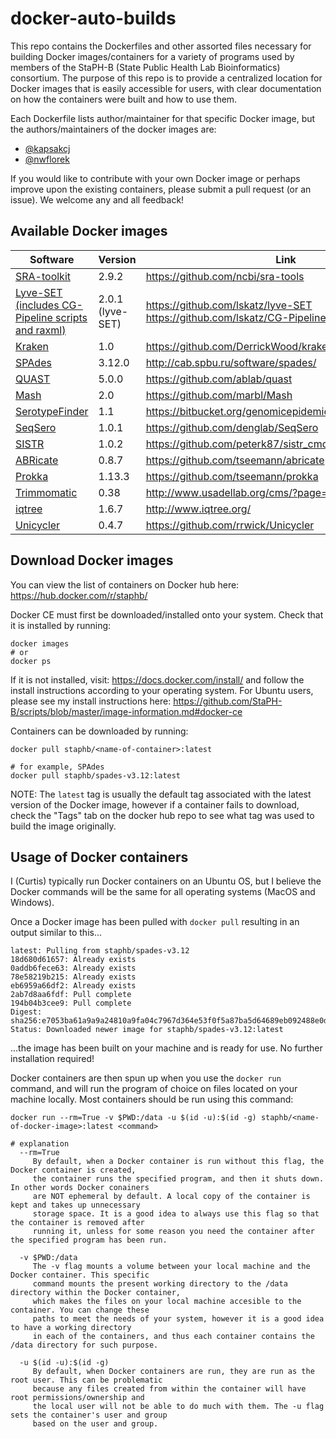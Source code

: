 # docker-auto-builds
This repo contains the Dockerfiles and other assorted files necessary for building Docker images/containers for a variety of programs used by members of the StaPH-B (State Public Health Lab Bioinformatics) consortium. The purpose of this repo is to provide a centralized location for Docker images that is easily accessible for users, with clear documentation on how the containers were built and how to use them.

Each Dockerfile lists author/maintainer for that specific Docker image, but the authors/maintainers of the docker images are:
  * [@kapsakcj](https://github.com/kapsakcj)
  * [@nwflorek](https://github.com/nwflorek)

If you would like to contribute with your own Docker image or perhaps improve upon the existing containers, please submit a pull request (or an issue). We welcome any and all feedback!

## Available Docker images
| Software | Version | Link |
| -------- | ------- | -------- |
| [SRA-toolkit](https://hub.docker.com/r/staphb/sratoolkit-v2.9.2/) | 2.9.2 | https://github.com/ncbi/sra-tools |
| [Lyve-SET (includes CG-Pipeline scripts and raxml)](https://hub.docker.com/r/staphb/lyveset-v2.0/) | 2.0.1 (lyve-SET) | https://github.com/lskatz/lyve-SET https://github.com/lskatz/CG-Pipeline |
| [Kraken]() | 1.0 | https://github.com/DerrickWood/kraken |
| [SPAdes](https://hub.docker.com/r/staphb/spades-v3.12/) | 3.12.0 | http://cab.spbu.ru/software/spades/ |
| [QUAST](https://hub.docker.com/r/staphb/quast-v5.0.0/) | 5.0.0 | https://github.com/ablab/quast |
| [Mash](https://hub.docker.com/r/staphb/mash/) | 2.0 | https://github.com/marbl/Mash |
| [SerotypeFinder](https://hub.docker.com/r/staphb/serotypefinder-v1.1/) | 1.1 | https://bitbucket.org/genomicepidemiology/serotypefinder/ |
| [SeqSero](https://hub.docker.com/r/staphb/seqsero-v1.0.1/) | 1.0.1 | https://github.com/denglab/SeqSero |
| [SISTR](https://hub.docker.com/r/staphb/sistr-v1.0.2/) | 1.0.2 | https://github.com/peterk87/sistr_cmd |
| [ABRicate](https://hub.docker.com/r/staphb/abricate-v0.8.7/) | 0.8.7 | https://github.com/tseemann/abricate |
| [Prokka](https://hub.docker.com/r/staphb/prokka-v1.13/) | 1.13.3 | https://github.com/tseemann/prokka |
| [Trimmomatic](https://hub.docker.com/r/staphb/trimmomatic-0.38/) | 0.38 | http://www.usadellab.org/cms/?page=trimmomatic |
| [iqtree](https://hub.docker.com/r/staphb/iqtree-v1.6.7/) | 1.6.7 | http://www.iqtree.org/ |
| [Unicycler](https://hub.docker.com/r/staphb/unicycler-v0.4.7/) | 0.4.7 | https://github.com/rrwick/Unicycler |

## Download Docker images
You can view the list of containers on Docker hub here: https://hub.docker.com/r/staphb/

Docker CE must first be downloaded/installed onto your system. Check that it is installed by running:
```
docker images
# or
docker ps
```
If it is not installed, visit: https://docs.docker.com/install/ and follow the install instructions according to your operating system. For Ubuntu users, please see my install instructions here: https://github.com/StaPH-B/scripts/blob/master/image-information.md#docker-ce

Containers can be downloaded by running:
```
docker pull staphb/<name-of-container>:latest

# for example, SPAdes
docker pull staphb/spades-v3.12:latest
```
NOTE: The `latest` tag is usually the default tag associated with the latest version of the Docker image, however if a container fails to download, check the "Tags" tab on the docker hub repo to see what tag was used to build the image originally.

## Usage of Docker containers
I (Curtis) typically run Docker containers on an Ubuntu OS, but I believe the Docker commands will be the same for all operating systems (MacOS and Windows).

Once a Docker image has been pulled with `docker pull` resulting in an output similar to this...
```
latest: Pulling from staphb/spades-v3.12
18d680d61657: Already exists
0addb6fece63: Already exists
78e58219b215: Already exists
eb6959a66df2: Already exists
2ab7d8aa6fdf: Pull complete
194b04b3cee9: Pull complete
Digest: sha256:e7053ba61a9a9a24810a9fa04c7967d364e53f0f5a87ba5d64689eb092488e0d
Status: Downloaded newer image for staphb/spades-v3.12:latest
```
...the image has been built on your machine and is ready for use. No further installation required!

Docker containers are then spun up when you use the `docker run` command, and will run the program of choice on files located on your machine locally. Most containers should be run using this command:
```
docker run --rm=True -v $PWD:/data -u $(id -u):$(id -g) staphb/<name-of-docker-image>:latest <command>
```
```
# explanation
  --rm=True
     By default, when a Docker container is run without this flag, the Docker container is created,
     the container runs the specified program, and then it shuts down. In other words Docker conainers
     are NOT ephemeral by default. A local copy of the container is kept and takes up unnecessary
     storage space. It is a good idea to always use this flag so that the container is removed after
     running it, unless for some reason you need the container after the specified program has been run.

  -v $PWD:/data
     The -v flag mounts a volume between your local machine and the Docker container. This specific
     command mounts the present working directory to the /data directory within the Docker container,
     which makes the files on your local machine accesible to the container. You can change these
     paths to meet the needs of your system, however it is a good idea to have a working directory
     in each of the containers, and thus each container contains the /data directory for such purpose.
     
  -u $(id -u):$(id -g)
     By default, when Docker containers are run, they are run as the root user. This can be problematic
     because any files created from within the container will have root permissions/ownership and
     the local user will not be able to do much with them. The -u flag sets the container's user and group 
     based on the user and group.
```
